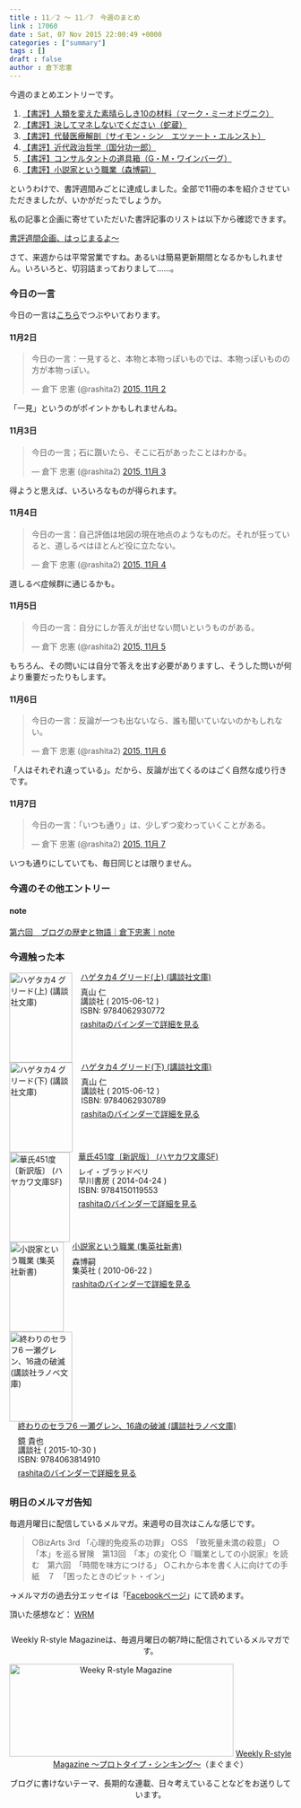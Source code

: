 ```yaml
---
title : 11／2 〜 11／7　今週のまとめ
link : 17060
date : Sat, 07 Nov 2015 22:00:49 +0000
categories : ["summary"]
tags : []
draft : false
author : 倉下忠憲
---
```


今週のまとめエントリーです。

<ol>
<li><a href="https://rashita.net/blog/?p=17026">【書評】人類を変えた素晴らしき10の材料（マーク・ミーオドヴニク）</a></li>
<li><a href="https://rashita.net/blog/?p=17032">【書評】決してマネしないでください（蛇蔵）</a></li>
<li><a href="https://rashita.net/blog/?p=17040">【書評】代替医療解剖（サイモン・シン　エツァート・エルンスト）</a></li>
<li><a href="https://rashita.net/blog/?p=17044">【書評】近代政治哲学（国分功一郎）</a></li>
<li><a href="https://rashita.net/blog/?p=17049">【書評】コンサルタントの道具箱（G・M・ワインバーグ）</a></li>
<li><a href="https://rashita.net/blog/?p=17053">【書評】小説家という職業（森博嗣）</a></li>
</ol>

というわけで、書評週間みごとに達成しました。全部で11冊の本を紹介させていただきましたが、いかがだったでしょうか。

私の記事と企画に寄せていただいた書評記事のリストは以下から確認できます。

<a href="https://rashita.net/blog/?p=16978">書評週間企画、はっじまるよ〜</a>

さて、来週からは平常営業ですね。あるいは簡易更新期間となるかもしれません。いろいろと、切羽詰まっておりまして……。

<h3>今日の一言</h3>
今日の一言は<a href="http://twitter.com/rashita2 ">こちら</a>でつぶやいております。

<h4>11月2日</h4>

<blockquote class="twitter-tweet" lang="ja"><p lang="ja" dir="ltr">今日の一言：一見すると、本物と本物っぽいものでは、本物っぽいものの方が本物っぽい。</p>&mdash; 倉下 忠憲 (@rashita2) <a href="https://twitter.com/rashita2/status/661143397344743425">2015, 11月 2</a></blockquote>
<script async src="//platform.twitter.com/widgets.js" charset="utf-8"></script>

「一見」というのがポイントかもしれませんね。

<h4>11月3日</h4>

<blockquote class="twitter-tweet" lang="ja"><p lang="ja" dir="ltr">今日の一言；石に躓いたら、そこに石があったことはわかる。</p>&mdash; 倉下 忠憲 (@rashita2) <a href="https://twitter.com/rashita2/status/661538805514530816">2015, 11月 3</a></blockquote>
<script async src="//platform.twitter.com/widgets.js" charset="utf-8"></script>

得ようと思えば、いろいろなものが得られます。

<h4>11月4日</h4>

<blockquote class="twitter-tweet" lang="ja"><p lang="ja" dir="ltr">今日の一言：自己評価は地図の現在地点のようなものだ。それが狂っていると、道しるべはほとんど役に立たない。</p>&mdash; 倉下 忠憲 (@rashita2) <a href="https://twitter.com/rashita2/status/661822381636227072">2015, 11月 4</a></blockquote>
<script async src="//platform.twitter.com/widgets.js" charset="utf-8"></script>

道しるべ症候群に通じるかも。

<h4>11月5日</h4>

<blockquote class="twitter-tweet" lang="ja"><p lang="ja" dir="ltr">今日の一言：自分にしか答えが出せない問いというものがある。</p>&mdash; 倉下 忠憲 (@rashita2) <a href="https://twitter.com/rashita2/status/662212397692682242">2015, 11月 5</a></blockquote>
<script async src="//platform.twitter.com/widgets.js" charset="utf-8"></script>

もちろん、その問いには自分で答えを出す必要がありますし、そうした問いが何より重要だったりもします。

<h4>11月6日</h4>

<blockquote class="twitter-tweet" lang="ja"><p lang="ja" dir="ltr">今日の一言：反論が一つも出ないなら、誰も聞いていないのかもしれない。</p>&mdash; 倉下 忠憲 (@rashita2) <a href="https://twitter.com/rashita2/status/662598448542187520">2015, 11月 6</a></blockquote>
<script async src="//platform.twitter.com/widgets.js" charset="utf-8"></script>

「人はそれぞれ違っている」。だから、反論が出てくるのはごく自然な成り行きです。

<h4>11月7日</h4>

<blockquote class="twitter-tweet" lang="ja"><p lang="ja" dir="ltr">今日の一言：「いつも通り」は、少しずつ変わっていくことがある。</p>&mdash; 倉下 忠憲 (@rashita2) <a href="https://twitter.com/rashita2/status/662804676501356548">2015, 11月 7</a></blockquote>
<script async src="//platform.twitter.com/widgets.js" charset="utf-8"></script>

いつも通りにしていても、毎日同じとは限りません。

<h3>今週のその他エントリー</h3>

<H4>note</H4>

<a href="https://note.mu/rashita/n/na9590356feed?magazine_key=m5a289c9fee27">第六回　ブログの歴史と物語｜倉下忠憲｜note</a>

<H3>今週触った本</H3>

<div class="mm-middle" style="margin-bottom:0px;"><div class="mm-image" style="float:left;"><a href="http://www.amazon.co.jp/exec/obidos/ASIN/4062930773/rashita1000-22 /ref=nosim" target="_blank"><img src="http://ecx.images-amazon.com/images/I/51G1WJJqRgL._SL160_.jpg" alt="ハゲタカ4 グリード(上) (講談社文庫)" title="ハゲタカ4 グリード(上) (講談社文庫)" width="112" height="160" border="0" /></a></div><div class="mm-content" style="float:left;margin-left:15px;line-height:120%"><div class="mm-title" style="line-height:120%"><a href="http://www.amazon.co.jp/exec/obidos/ASIN/4062930773/rashita1000-22 /ref=nosim" target="_blank">ハゲタカ4 グリード(上) (講談社文庫)</a></div><div class="mm-detail" style="margin-top:10px;">真山 仁<br />講談社 ( 2015-06-12 )<br />ISBN: 9784062930772<br /><div style="margin:7px 0px"><a href="http://mediamarker.net/u/rashita/?asin=4062930773" target="_blank">rashitaのバインダーで詳細を見る</a></div></div></div><div style="clear:left"></div></div>


<div class="mm-middle" style="margin-bottom:0px;"><div class="mm-image" style="float:left;"><a href="http://www.amazon.co.jp/exec/obidos/ASIN/4062930781/rashita1000-22 /ref=nosim" target="_blank"><img src="http://ecx.images-amazon.com/images/I/510fOLof2RL._SL160_.jpg" alt="ハゲタカ4 グリード(下) (講談社文庫)" title="ハゲタカ4 グリード(下) (講談社文庫)" width="113" height="160" border="0" /></a></div><div class="mm-content" style="float:left;margin-left:15px;line-height:120%"><div class="mm-title" style="line-height:120%"><a href="http://www.amazon.co.jp/exec/obidos/ASIN/4062930781/rashita1000-22 /ref=nosim" target="_blank">ハゲタカ4 グリード(下) (講談社文庫)</a></div><div class="mm-detail" style="margin-top:10px;">真山 仁<br />講談社 ( 2015-06-12 )<br />ISBN: 9784062930789<br /><div style="margin:7px 0px"><a href="http://mediamarker.net/u/rashita/?asin=4062930781" target="_blank">rashitaのバインダーで詳細を見る</a></div></div></div><div style="clear:left"></div></div>


<div class="mm-middle" style="margin-bottom:0px;"><div class="mm-image" style="float:left;"><a href="http://www.amazon.co.jp/exec/obidos/ASIN/4150119554/rashita1000-22 /ref=nosim" target="_blank"><img src="http://ecx.images-amazon.com/images/I/51hIzCt6DuL._SL160_.jpg" alt="華氏451度〔新訳版〕 (ハヤカワ文庫SF)" title="華氏451度〔新訳版〕 (ハヤカワ文庫SF)" width="108" height="160" border="0" /></a></div><div class="mm-content" style="float:left;margin-left:15px;line-height:120%"><div class="mm-title" style="line-height:120%"><a href="http://www.amazon.co.jp/exec/obidos/ASIN/4150119554/rashita1000-22 /ref=nosim" target="_blank">華氏451度〔新訳版〕 (ハヤカワ文庫SF)</a></div><div class="mm-detail" style="margin-top:10px;">レイ・ブラッドベリ<br />早川書房 ( 2014-04-24 )<br />ISBN: 9784150119553<br /><div style="margin:7px 0px"><a href="http://mediamarker.net/u/rashita/?asin=4150119554" target="_blank">rashitaのバインダーで詳細を見る</a></div></div></div><div style="clear:left"></div></div>


<div class="mm-middle" style="margin-bottom:0px;"><div class="mm-image" style="float:left;"><a href="http://www.amazon.co.jp/exec/obidos/ASIN/B00J8DTRW2/rashita1000-22 /ref=nosim" target="_blank"><img src="http://ecx.images-amazon.com/images/I/41ioLMk1oZL._SL160_.jpg" alt="小説家という職業 (集英社新書)" title="小説家という職業 (集英社新書)" width="97" height="160" border="0" /></a></div><div class="mm-content" style="float:left;margin-left:15px;line-height:120%"><div class="mm-title" style="line-height:120%"><a href="http://www.amazon.co.jp/exec/obidos/ASIN/B00J8DTRW2/rashita1000-22 /ref=nosim" target="_blank">小説家という職業 (集英社新書)</a></div><div class="mm-detail" style="margin-top:10px;">森博嗣<br />集英社 ( 2010-06-22 )<br /><div style="margin:7px 0px"><a href="http://mediamarker.net/u/rashita/?asin=B00J8DTRW2" target="_blank">rashitaのバインダーで詳細を見る</a></div></div></div><div style="clear:left"></div></div>


<div class="mm-middle" style="margin-bottom:0px;"><div class="mm-image" style="float:left;"><a href="http://www.amazon.co.jp/exec/obidos/ASIN/4063814912/rashita1000-22 /ref=nosim" target="_blank"><img src="http://ecx.images-amazon.com/images/I/61XDd6NCAdL._SL160_.jpg" alt="終わりのセラフ6 一瀬グレン、16歳の破滅 (講談社ラノベ文庫)" title="終わりのセラフ6 一瀬グレン、16歳の破滅 (講談社ラノベ文庫)" width="112" height="160" border="0" /></a></div><div class="mm-content" style="float:left;margin-left:15px;line-height:120%"><div class="mm-title" style="line-height:120%"><a href="http://www.amazon.co.jp/exec/obidos/ASIN/4063814912/rashita1000-22 /ref=nosim" target="_blank">終わりのセラフ6 一瀬グレン、16歳の破滅 (講談社ラノベ文庫)</a></div><div class="mm-detail" style="margin-top:10px;">鏡 貴也<br />講談社 ( 2015-10-30 )<br />ISBN: 9784063814910<br /><div style="margin:7px 0px"><a href="http://mediamarker.net/u/rashita/?asin=4063814912" target="_blank">rashitaのバインダーで詳細を見る</a></div></div></div><div style="clear:left"></div></div>

<h3>明日のメルマガ告知</h3>
毎週月曜日に配信しているメルマガ。来週号の目次はこんな感じです。
<blockquote>
○BizArts 3rd 「心理的免疫系の功罪」
○SS　「致死量未満の殺意」
○「本」を巡る冒険　第13回　「本」の変化
○『職業としての小説家』を読む　第六回　「時間を味方につける」
○これから本を書く人に向けての手紙　７　「困ったときのピット・イン」
</blockquote>
→メルマガの過去分エッセイは「<a href="http://www.facebook.com/home.php#!/rashitaportal">Facebookページ</a>」にて読めます。

頂いた感想など：
<a class="twitter-timeline"  href="https://twitter.com/rashita2/timelines/427262290753097729"  data-widget-id="427265271171010561">WRM</a>
    <script>!function(d,s,id){var js,fjs=d.getElementsByTagName(s)[0],p=/^http:/.test(d.location)?'http':'https';if(!d.getElementById(id)){js=d.createElement(s);js.id=id;js.src=p+"://platform.twitter.com/widgets.js";fjs.parentNode.insertBefore(js,fjs);}}(document,"script","twitter-wjs");</script>

<div style="text-align:center;margin-top:25px;">
Weekly R-style Magazineは、毎週月曜日の朝7時に配信されているメルマガです。

<a href="http://www.mag2.com/m/0001185133.html" target="_blank"><img src="https://rashita.net/blog/wp-content/uploads/2010/09/mmbanner.jpg" alt="Weeky R-style Magazine" width="400" height="165" class="alignnone size-full wp-image-12201" /></a>
<a href="http://www.mag2.com/m/0001185133.html" target="_blank">Weekly R-style Magazine ～プロトタイプ・シンキング～</a>（まぐまぐ）

ブログに書けないテーマ、長期的な連載、日々考えていることなどをお送りしています。
</div>